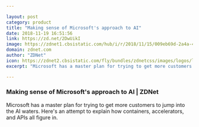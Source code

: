 ```yaml
---

layout: post
category: product
title: "Making sense of Microsoft's approach to AI"
date: 2018-11-19 16:51:56
link: https://zd.net/2DwUikI
image: https://zdnet1.cbsistatic.com/hub/i/r/2018/11/15/009eb69d-2a4a-48e1-998a-c6a94e2b6ba5/thumbnail/770x578/f33fb93a6031c1baee7977c08e1e68ff/ai.jpg
domain: zdnet.com
author: "ZDNet"
icon: https://zdnet2.cbsistatic.com/fly/bundles/zdnetcss/images/logos/logo-192x192.png
excerpt: "Microsoft has a master plan for trying to get more customers to jump into the AI waters. Here's an attempt to explain how containers, accelerators, and APIs all figure in."

---
```


### Making sense of Microsoft's approach to AI | ZDNet

Microsoft has a master plan for trying to get more customers to jump into the AI waters. Here's an attempt to explain how containers, accelerators, and APIs all figure in.